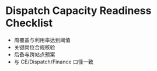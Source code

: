 # Dispatch Capacity Readiness Checklist

- 周覆盖与利用率达到阈值
- 关键岗位合规核验
- 后备与跨站点预案
- 与 CE/Dispatch/Finance 口径一致
